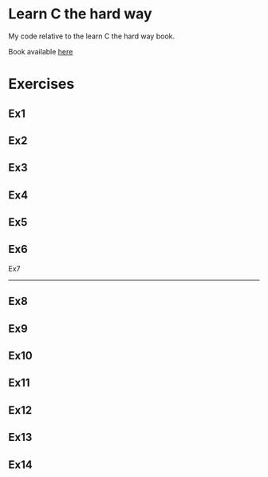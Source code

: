 Learn C the hard way
====================

My code relative to the learn C the hard way book.

Book available [here](http://c.learncodethehardway.org/book/)

Exercises
=========

Ex1
---

Ex2
---

Ex3
---
Ex4
---

Ex5
---

Ex6
---

Ex7

---
Ex8
---

Ex9
---

Ex10
----

Ex11
----

Ex12
----

Ex13
----

Ex14
----
